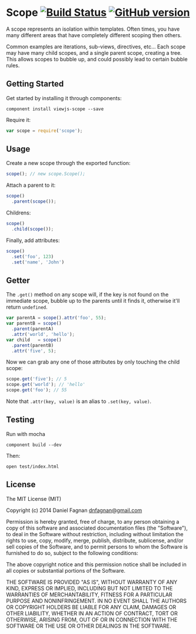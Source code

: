 # Scope [![Build Status](https://travis-ci.org/viewjs/scope.svg)](https://travis-ci.org/viewjs/scope) [![GitHub version](https://badge.fury.io/gh/viewjs%2Fscope.svg)](http://badge.fury.io/gh/viewjs%2Fscope)

A scope represents an isolation within templates. Often times, you have many different areas that have completely different scoping then others.

Common examples are iterations, sub-views, directives, etc... Each scope may have many child scopes, and a single parent scope, creating a tree. This allows scopes to bubble up, and could possibly lead to certain bubble rules.

## Getting Started

Get started by installing it through components:

```
component install viewjs-scope --save
```

Require it:

```js
var scope = require('scope');
```

## Usage

Create a new scope through the exported function:

```js
scope(); // new scope.Scope();
```

Attach a parent to it:

```js
scope()
  .parent(scope());
```

Childrens:

```js
scope()
  .child(scope());
```

Finally, add attributes:

```js
scope()
  .set('foo', 123)
  .set('name', 'John')
```

## Getter

The `.get()` method on any scope will, if the key is not found on the immediate scope, bubble up to the parents until it finds it, otherwise it'll return `undefined`.

```js
var parentA = scope().attr('foo', 55);
var parentB = scope()
  .parent(parentA)
  .attr('world', 'hello');
var child   = scope()
  .parent(parentB)
  .attr('five', 5);
```

Now we can grab any one of those attributes by only touching the child scope:

```js
scope.get('five'); // 5
scope.get('world'); // 'hello'
scope.get('foo'); // 55
```

Note that `.attr(key, value)` is an alias to `.set(key, value)`.

## Testing

Run with mocha

```
component build --dev
```

Then:

```
open test/index.html
```

## License

The MIT License (MIT)

Copyright (c) 2014 Daniel Fagnan <dnfagnan@gmail.com>

Permission is hereby granted, free of charge, to any person obtaining a copy
of this software and associated documentation files (the "Software"), to deal
in the Software without restriction, including without limitation the rights
to use, copy, modify, merge, publish, distribute, sublicense, and/or sell
copies of the Software, and to permit persons to whom the Software is
furnished to do so, subject to the following conditions:

The above copyright notice and this permission notice shall be included in all
copies or substantial portions of the Software.

THE SOFTWARE IS PROVIDED "AS IS", WITHOUT WARRANTY OF ANY KIND, EXPRESS OR
IMPLIED, INCLUDING BUT NOT LIMITED TO THE WARRANTIES OF MERCHANTABILITY,
FITNESS FOR A PARTICULAR PURPOSE AND NONINFRINGEMENT. IN NO EVENT SHALL THE
AUTHORS OR COPYRIGHT HOLDERS BE LIABLE FOR ANY CLAIM, DAMAGES OR OTHER
LIABILITY, WHETHER IN AN ACTION OF CONTRACT, TORT OR OTHERWISE, ARISING FROM,
OUT OF OR IN CONNECTION WITH THE SOFTWARE OR THE USE OR OTHER DEALINGS IN THE
SOFTWARE.